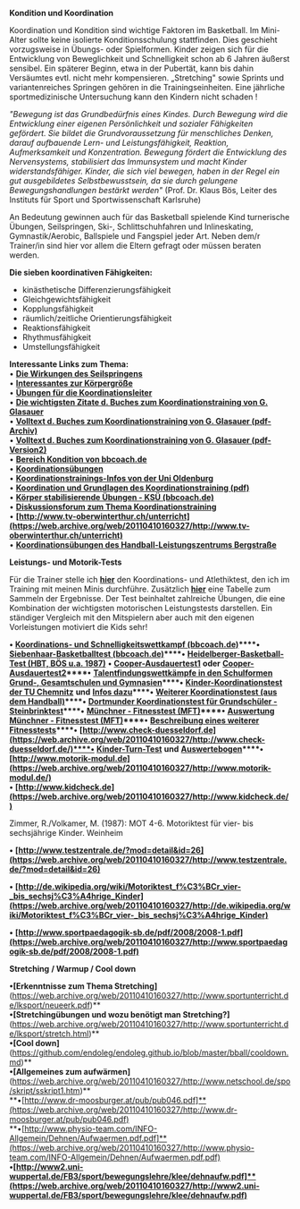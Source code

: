 
**Kondition und Koordination**

Koordination und Kondition sind wichtige Faktoren im Basketball. Im Mini-Alter sollte keine isolierte Konditionsschulung stattfinden. Dies geschieht vorzugsweise in Übungs- oder Spielformen. Kinder zeigen sich für die Entwicklung von Beweglichkeit und Schnelligkeit schon ab 6 Jahren äußerst sensibel. Ein späterer Beginn, etwa in der Pubertät, kann bis dahin Versäumtes evtl. nicht mehr kompensieren. „Stretching" sowie Sprints und variantenreiches Springen gehören in die Trainingseinheiten. Eine jährliche sportmedizinische Untersuchung kann den Kindern nicht schaden !

_"Bewegung ist das Grundbedürfnis eines Kindes. Durch Bewegung wird die Entwicklung einer eigenen Persönlichkeit und sozialer Fähigkeiten gefördert. Sie bildet die Grundvoraussetzung für menschliches Denken, darauf aufbauende Lern- und Leistungsfähigkeit, Reaktion, Aufmerksamkeit und Konzentration. Bewegung fördert die Entwicklung des Nervensystems, stabilisiert das Immunsystem und macht Kinder widerstandsfähiger. Kinder, die sich viel bewegen, haben in der Regel ein gut ausgebildetes Selbstbewusstsein, da sie durch gelungene Bewegungshandlungen bestärkt werden"_ (Prof. Dr. Klaus Bös, Leiter des Instituts für Sport und Sportwissenschaft Karlsruhe)

An Bedeutung gewinnen auch für das Basketball spielende Kind turnerische Übungen, Seilspringen, Ski-, Schlittschuhfahren und Inlineskating, Gymnastik/Aerobic, Ballspiele und Fangspiel jeder Art. Neben dem/r Trainer/in sind hier vor allem die Eltern gefragt oder müssen beraten werden.

**Die sieben koordinativen Fähigkeiten:**

-   kinästhetische Differenzierungsfähigkeit
-   Gleichgewichtsfähigkeit
-   Kopplungsfähigkeit
-   räumlich/zeitliche Orientierungsfähigkeit
-   Reaktionsfähigkeit
-   Rhythmusfähigkeit
-   Umstellungsfähigkeit

**Interessante Links zum Thema:**  
• **[Die Wirkungen des Seilspringens](https://endoleg.github.io/bball/seilspringen.html)**  
• **[Interessantes zur Körpergröße](https://github.com/endoleg/endoleg.github.io/blob/master/bball/koerpergroesse.md)**  
• **[Übungen für die Koordinationsleiter](https://github.com/endoleg/endoleg.github.io/blob/master/bball/koordinationsleiter.md)**  
• **[Die wichtigsten Zitate d. Buches zum Koordinationstraining von G. Glasauer](https://github.com/endoleg/endoleg.github.io/blob/master/bball/glasauer-koordination.md)**  
• **[Volltext d. Buches zum Koordinationstraining von G. Glasauer (pdf-Archiv)](https://web.archive.org/web/20110412011858/http://www.verlagdrkovac.de/volltexte/3-8300-1067-2)**  
• **[Volltext d. Buches zum Koordinationstraining von G. Glasauer (pdf-Version2)](https://www.verlagdrkovac.de/volltexte/978-3-8300-1067-8.htm)**  
• **[Bereich Kondition von bbcoach.de](https://web.archive.org/web/20110410160327/http://www.bbcoach.de/element.php?name=Content&pa=list_pages_categories&cid=6)**  
• **[Koordinationsübungen](https://web.archive.org/web/20110410160327/http://basketball.coordination-training.com/)**  
• **[Koordinationstrainings-Infos von der Uni Oldenburg](https://web.archive.org/web/20110410160327/http://www.uni-oldenburg.de/sport/bww2/Lehre/Technik/KoTrain.html)**  
• **[Koordination und Grundlagen des Koordinationstraining (pdf)](https://web.archive.org/web/20110410160327/http://www.uni-greifswald.de/~sport/Lehrmaterialien/Bewegungs_Trainingswissenschaft/Koordination_Koordinationstraining.pdf)**  
• **[Körper stabilisierende Übungen - KSÜ (bbcoach.de)](https://web.archive.org/web/20110410160327/http://www.bbcoach.de/element.php?name=Content&pa=showpage&pid=120)**  
• **[Diskussionsforum zum Thema Koordinationstraining](https://web.archive.org/web/20110410160327/http://www.wh-forensystem.de/modul/forum/index.php?benutzer=hegewald&page=Index)**  
• **[http://www.tv-oberwinterthur.ch/unterricht](https://web.archive.org/web/20110410160327/http://www.tv-oberwinterthur.ch/unterricht)**  
• **[Koordinationsübungen des Handball-Leistungszentrums Bergstraße](https://web.archive.org/web/20110410160327/http://www.bergstrasse.de/handball-leistungszentrum/trainingsinhalte.html)**  
  

**Leistungs- und Motorik-Tests**

Für die Trainer stelle ich **[hier](https://github.com/endoleg/endoleg.github.io/blob/master/bball/Enderlein_Koordinations-_und_Atlethiktest.pdf)** den Koordinations- und Atlethiktest, den ich im Training mit meinen Minis durchführe. Zusätzlich **[hier](https://github.com/endoleg/endoleg.github.io/raw/master/bball/koordinationstest-tabelle.xls)** eine Tabelle zum Sammeln der Ergebnisse. Der Test beinhaltet zahlreiche Übungen, die eine Kombination der wichtigsten motorischen Leistungstests darstellen. Ein ständiger Vergleich mit den Mitspielern aber auch mit den eigenen Vorleistungen motiviert die Kids sehr!

**•** **[Koordinations- und Schnelligkeitswettkampf (bbcoach.de)](https://web.archive.org/web/20110410160327/http://www.bbcoach.de/element.php?name=Content&pa=showpage&pid=96)****•** **[Siebenhaar-Basketballtest (bbcoach.de)](https://web.archive.org/web/20110410160327/http://www.bbcoach.de/element.php?name=Content&pa=showpage&pid=219)****•** 
**[Heidelberger-Basketball-Test (HBT, BÖS u.a. 1987)](https://github.com/endoleg/endoleg.github.io/blob/master/bball/HBT.md)**
**•** **[Cooper-Ausdauertest1](https://web.archive.org/web/20110410160327/http://www.sportunterricht.de/lksport/cooper.html)** **oder** **[Cooper-Ausdauertest2](https://web.archive.org/web/20110410160327/http://www.netschool.de/spo/skript/sskrpt10.htm)****•** **[Talentfindungswettkämpfe in den Schulformen Grund-, Gesamtschulen und Gymnasien](https://web.archive.org/web/20110410160327/http://www.tbv-online.de/pics/medien/1_1169217034/7.pdf)****•** **[Kinder-Koordinationstest der TU Chemnitz](https://web.archive.org/web/20110410160327/http://www.tu-chemnitz.de/phil/sportwissenschaft/betec/forschung/KiKo-Testmanual.pdf)** **und** **[Infos dazu](https://web.archive.org/web/20110410160327/http://www.tu-chemnitz.de/phil/sportwissenschaft/betec/forschung/motorik.php)****•** **[Weiterer Koordinationstest (aus dem Handball)](https://web.archive.org/web/20110410160327/http://www.pfhv.de/download/downloadbereich/Stuetzpunkt/SPT-Koordinationstests.doc)****•** **[Dortmunder Koordinationstest für Grundschüler - Steinbrinktest](https://web.archive.org/web/20110410160327/http://www.sport.uni-dortmund.de/pilotprojektnrw/steinbrinktest.htm)****•** **[Münchner - Fitnesstest (MFT)](https://web.archive.org/web/20110410160327/http://www.sportunterricht.de/mft/)****•** **[Auswertung Münchner - Fitnesstest (MFT)](https://web.archive.org/web/20110410160327/http://www.sportunterricht.de/mft/mftausw.html)****•** **[Beschreibung eines weiterer Fitnesstests](https://web.archive.org/web/20110410160327/http://www.sgsm.ch/ssms_publication/file/262/Fitness_2.07-7.pdf)****•** **[http://www.check-duesseldorf.de](https://web.archive.org/web/20110410160327/http://www.check-duesseldorf.de/)****•** **[Kinder-Turn-Test](https://web.archive.org/web/20110410160327/http://kitu.srv-15.mixx.de/cms/content.php?navId=470)** **und** **[Auswertebogen](https://web.archive.org/web/20110410160327/http://turngau-oberschwaben.de/downloads/Auswertung%20Kinderturntest.xlt)****•** **[http://www.motorik-modul.de](https://web.archive.org/web/20110410160327/http://www.motorik-modul.de/)**  
**•** **[http://www.kidcheck.de](https://web.archive.org/web/20110410160327/http://www.kidcheck.de/)**  
  
Zimmer, R./Volkamer, M. (1987): MOT 4-6. Motoriktest für vier- bis sechsjährige Kinder. Weinheim

**•** **[http://www.testzentrale.de/?mod=detail&id=26](https://web.archive.org/web/20110410160327/http://www.testzentrale.de/?mod=detail&id=26)**

**•** **[http://de.wikipedia.org/wiki/Motoriktest_f%C3%BCr_vier-_bis_sechsj%C3%A4hrige_Kinder](https://web.archive.org/web/20110410160327/http://de.wikipedia.org/wiki/Motoriktest_f%C3%BCr_vier-_bis_sechsj%C3%A4hrige_Kinder)**

**•** **[http://www.sportpaedagogik-sb.de/pdf/2008/2008-1.pdf](https://web.archive.org/web/20110410160327/http://www.sportpaedagogik-sb.de/pdf/2008/2008-1.pdf)**

**Stretching** **/ Warmup / Cool down**

**•[Erkenntnisse zum Thema Stretching]**(https://web.archive.org/web/20110410160327/http://www.sportunterricht.de/lksport/neueerk.pdf)**  
**•[Stretchingübungen und wozu benötigt man Stretching?]**(https://web.archive.org/web/20110410160327/http://www.sportunterricht.de/lksport/stretch.html)**  
**•[Cool down]**(https://github.com/endoleg/endoleg.github.io/blob/master/bball/cooldown.md)**  
**•[Allgemeines zum aufwärmen]**(https://web.archive.org/web/20110410160327/http://www.netschool.de/spo/skript/sskript1.htm)**  
**•[http://www.dr-moosburger.at/pub/pub046.pdf]**(https://web.archive.org/web/20110410160327/http://www.dr-moosburger.at/pub/pub046.pdf)  
**•[http://www.physio-team.com/INFO-Allgemein/Dehnen/Aufwaermen.pdf.pdf]**(https://web.archive.org/web/20110410160327/http://www.physio-team.com/INFO-Allgemein/Dehnen/Aufwaermen.pdf.pdf)  
**•[http://www2.uni-wuppertal.de/FB3/sport/bewegungslehre/klee/dehnaufw.pdf]**(https://web.archive.org/web/20110410160327/http://www2.uni-wuppertal.de/FB3/sport/bewegungslehre/klee/dehnaufw.pdf)**
